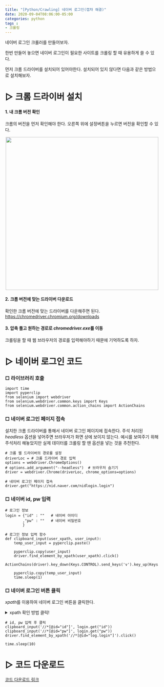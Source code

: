 ```yaml
---
title: "[Python/Crawling] 네이버 로그인(캡챠 해결)"
date: 2020-09-04T08:06:00-05:00
categories: python
tags :
- 크롤링
---
```


네이버 로그인 크롤러를 만들어보자.

한번 만들어 놓으면 네이버 로그인이 필요한 사이트를 크롤링 할 때 유용하게 쓸 수 있다. 

먼저 크롬 드라이버를 설치되어 있어야한다. 설치되어 있지 않다면 다음과 같은 방법으로 설치해보자.

# ▷ 크롬 드라이버 설치
#### 1. 내 크롬 버전 확인    
크롬의 버전을 먼저 확인해야 한다. 오른쪽 위에 설정버튼을 누르면 버전을 확인할 수 있다.
<p align="center">
        <img src="https://raw.githubusercontent.com/riverKangg/riverkangg.github.io/master/_posts/image/2020-09-04-crawling-크롬드라이버확인.png" width=500>
</p>

#### 2. 크롬 버전에 맞는 드라이버 다운로드    
확인한 크롬 버전에 맞는 드라이버를 다운해주면 된다.   
<https://chromedriver.chromium.org/downloads>

#### 3. 압축 풀고 원하는 경로로 *chromedriver.exe*를 이동   
크롤링을 할 때 웹 브라우저의 경로를 입력해야하기 때문에 기억하도록 하자.


# ▷ 네이버 로그인 코드
### □ 라이브러리 호출
```{Python}
import time
import pyperclip
from selenium import webdriver
from selenium.webdriver.common.keys import Keys
from selenium.webdriver.common.action_chains import ActionChains
```
### □ 네이버 로그인 페이지 접속
설치한 크롬 드라이버를 통해서 네이버 로그인 페이지에 접속한다. 주석 처리된 *headless* 옵션을 넣어주면 브라우저가 화면 상에 보이지 않는다. 예시를 보여주기 위해 주석처리 해놓았지만 실제 데이터를 크롤링 할 땐 옵션을 넣는 것을 추천한다.
```{Python}
# 크롬 웹 드라이버의 경로를 설정
driverLoc = # 크롬 드라이버 경로 입력
options = webdriver.ChromeOptions()
# options.add_argument("--headless")  # 브라우저 숨기기
driver = webdriver.Chrome(driverLoc, chrome_options=options)

# 네이버 로그인 페이지 접속
driver.get("https://nid.naver.com/nidlogin.login")
```

### □ 네이버 id, pw 입력
```{Python}
# 로그인 정보
login = {"id" : ""   # 네이버 아이디
        ,"pw" : ""   # 네이버 비밀번호
        }

# 로그인 정보 입력 함수
def clipboard_input(user_xpath, user_input):
    temp_user_input = pyperclip.paste()

    pyperclip.copy(user_input)
    driver.find_element_by_xpath(user_xpath).click()
    ActionChains(driver).key_down(Keys.CONTROL).send_keys('v').key_up(Keys.CONTROL).perform()

    pyperclip.copy(temp_user_input)
    time.sleep(1)
```

### □ 네이버 로그인 버튼 클릭
*xpath*를 이용하여 네이버 로그인 버튼을 클릭한다.

<details markdown="1">
<summary>xpath 확인 방법 클릭!</summary>

크롬에서 ```F12```를 누르면 다음과 같은 화면을 볼 수 있다.  

<p align="center">
        <img src="https://raw.githubusercontent.com/riverKangg/riverkangg.github.io/master/_posts/image/2020-09-04-crawling-1naverLogin-fig2.png" width=900>
</p>

1. 페이지 구성요소를 확인할 수 있는 도구를 선택한다.

2. 클릭하고 싶은 요소을 누른다.     

3. 클릭하고 싶은 요소에 대한 html에서 마우스 우클릭해서 다음과 같이 xpath를 복사할 수 있다.     

<p align="center">
        <img src="https://raw.githubusercontent.com/riverKangg/riverkangg.github.io/master/_posts/image/2020-09-04-crawling-1naverLogin-fig3.png" width=400>
</p>
</details>



```{Python}
# id, pw 입력 후 클릭
clipboard_input('//*[@id="id"]', login.get("id"))
clipboard_input('//*[@id="pw"]', login.get("pw"))
driver.find_element_by_xpath('//*[@id="log.login"]').click()

time.sleep(10)
```

# ▷ 코드 다운로드
[코드 다운로드 링크](https://github.com/riverKangg/riverkangg.github.io/blob/master/code/2020-09-04-crawling-1login.py/)
